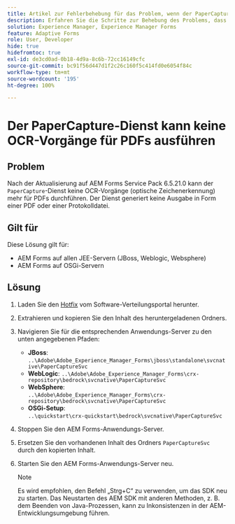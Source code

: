 ```yaml
---
title: Artikel zur Fehlerbehebung für das Problem, wenn der PaperCapture-Dienst OCR-Vorgänge (Optical Character Recognition) für PDFs nicht ausführt.
description: Erfahren Sie die Schritte zur Behebung des Problems, dass der PaperCapture-Dienst OCR-Vorgänge (Optical Character Recognition) für PDFs nicht ausführt.
solution: Experience Manager, Experience Manager Forms
feature: Adaptive Forms
role: User, Developer
hide: true
hidefromtoc: true
exl-id: de3cd0ad-0b18-4d9a-8c6b-72cc16149cfc
source-git-commit: bc91f56d447d1f2c26c160f5c414fd0e6054f84c
workflow-type: tm+mt
source-wordcount: '195'
ht-degree: 100%

---
```


# Der PaperCapture-Dienst kann keine OCR-Vorgänge für PDFs ausführen

## Problem

Nach der Aktualisierung auf AEM Forms Service Pack 6.5.21.0 kann der `PaperCapture`-Dienst keine OCR-Vorgänge (optische Zeichenerkennung) mehr für PDFs durchführen. Der Dienst generiert keine Ausgabe in Form einer PDF oder einer Protokolldatei. 

## Gilt für

Diese Lösung gilt für:
* AEM Forms auf allen JEE-Servern (JBoss, Weblogic, Websphere)
* AEM Forms auf OSGi-Servern

## Lösung

1. Laden Sie den [Hotfix](https://nam04.safelinks.protection.outlook.com/?url=https%3A%2F%2Fexperience.adobe.com%2F%23%2Fdownloads%2Fcontent%2Fsoftware-distribution%2Fen%2Faem.html%3Fpackage%3D%2Fcontent%2Fsoftware-distribution%2Fen%2Fdetails.html%2Fcontent%2Fdam%2Faem%2Fpublic%2Fadobe%2Fpackages%2Fcq650%2Fhotfix%2FPaperCaptureSvc.zip&data=05%7C02%7Cruchitas%40adobe.com%7Cf50f80aab6994875271a08dc91f2f137%7Cfa7b1b5a7b34438794aed2c178decee1%7C0%7C0%7C638545719814675925%7CUnknown%7CTWFpbGZsb3d8eyJWIjoiMC4wLjAwMDAiLCJQIjoiV2luMzIiLCJBTiI6Ik1haWwiLCJXVCI6Mn0%3D%7C0%7C%7C%7C&sdata=9pTrMfiMD%2B5kQezxsZwTdOmaaktxURR99d7f6wHr%2FWQ%3D&reserved=0) vom Software-Verteilungsportal herunter.
1. Extrahieren und kopieren Sie den Inhalt des heruntergeladenen Ordners.
1. Navigieren Sie für die entsprechenden Anwendungs-Server zu den unten angegebenen Pfaden:
   * **JBoss**:
     `..\Adobe\Adobe_Experience_Manager_Forms\jboss\standalone\svcnative\PaperCaptureSvc`
   * **WebLogic**:
     `..\Adobe\Adobe_Experience_Manager_Forms\crx-repository\bedrock\svcnative\PaperCaptureSvc`
   * **WebSphere**:\
     `..\Adobe\Adobe_Experience_Manager_Forms\crx-repository\bedrock\svcnative\PaperCaptureSvc`
   * **OSGi-Setup**:\
     `..\quickstart\crx-quickstart\bedrock\svcnative\PaperCaptureSvc`
1. Stoppen Sie den AEM Forms-Anwendungs-Server.
1. Ersetzen Sie den vorhandenen Inhalt des Ordners `PaperCaptureSvc` durch den kopierten Inhalt.
1. Starten Sie den AEM Forms-Anwendungs-Server neu.

   >[!NOTE]
   >
   > Es wird empfohlen, den Befehl „Strg+C“ zu verwenden, um das SDK neu zu starten. Das Neustarten des AEM SDK mit anderen Methoden, z. B. dem Beenden von Java-Prozessen, kann zu Inkonsistenzen in der AEM-Entwicklungsumgebung führen.
